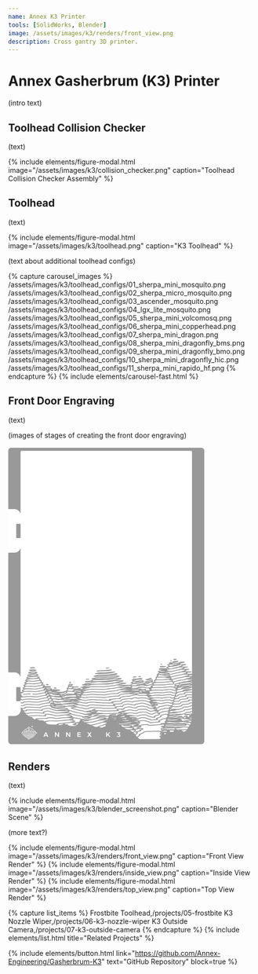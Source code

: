 ```yaml
---
name: Annex K3 Printer
tools: [SolidWorks, Blender]
image: /assets/images/k3/renders/front_view.png
description: Cross gantry 3D printer.
---
```


# Annex Gasherbrum (K3) Printer

(intro text)

## Toolhead Collision Checker

(text)

{% include elements/figure-modal.html image="/assets/images/k3/collision_checker.png" caption="Toolhead Collision Checker Assembly" %}

## Toolhead

(text)

{% include elements/figure-modal.html image="/assets/images/k3/toolhead.png" caption="K3 Toolhead" %}

(text about additional toolhead configs)

{% capture carousel_images %}
/assets/images/k3/toolhead_configs/01_sherpa_mini_mosquito.png
/assets/images/k3/toolhead_configs/02_sherpa_micro_mosquito.png
/assets/images/k3/toolhead_configs/03_ascender_mosquito.png
/assets/images/k3/toolhead_configs/04_lgx_lite_mosquito.png
/assets/images/k3/toolhead_configs/05_sherpa_mini_volcomosq.png
/assets/images/k3/toolhead_configs/06_sherpa_mini_copperhead.png
/assets/images/k3/toolhead_configs/07_sherpa_mini_dragon.png
/assets/images/k3/toolhead_configs/08_sherpa_mini_dragonfly_bms.png
/assets/images/k3/toolhead_configs/09_sherpa_mini_dragonfly_bmo.png
/assets/images/k3/toolhead_configs/10_sherpa_mini_dragonfly_hic.png
/assets/images/k3/toolhead_configs/11_sherpa_mini_rapido_hf.png
{% endcapture %}
{% include elements/carousel-fast.html %}

## Front Door Engraving

(text)

(images of stages of creating the front door engraving)

<img src="/assets/images/k3/front_door_engraving.svg" alt="Front Door Engraving" width="400"/>

## Renders

(text)

{% include elements/figure-modal.html image="/assets/images/k3/blender_screenshot.png" caption="Blender Scene" %}

(more text?)

<!-- ![alt text](/assets/images/k3/renders/front_view.png "Front View Render")
![alt text](/assets/images/k3/renders/inside_view.png "Inside View Render")
![alt text](/assets/images/k3/renders/top_view.png "Top View Render") -->

{% include elements/figure-modal.html image="/assets/images/k3/renders/front_view.png" caption="Front View Render" %}
{% include elements/figure-modal.html image="/assets/images/k3/renders/inside_view.png" caption="Inside View Render" %}
{% include elements/figure-modal.html image="/assets/images/k3/renders/top_view.png" caption="Top View Render" %}

{% capture list_items %}
Frostbite Toolhead,/projects/05-frostbite
K3 Nozzle Wiper,/projects/06-k3-nozzle-wiper
K3 Outside Camera,/projects/07-k3-outside-camera
{% endcapture %}
{% include elements/list.html title="Related Projects" %}

{% include elements/button.html link="https://github.com/Annex-Engineering/Gasherbrum-K3" text="GitHub Repository" block=true %}
